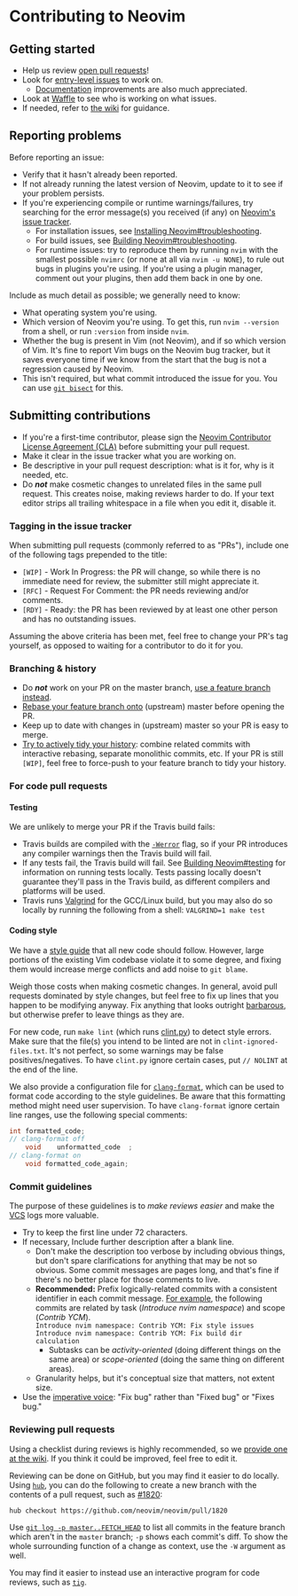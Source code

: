 # Contributing to Neovim

## Getting started

- Help us review [open pull requests](https://github.com/neovim/neovim/pulls)!
- Look for [entry-level issues][entry-level] to work on.
    - [Documentation](https://github.com/neovim/neovim/labels/documentation)
      improvements are also much appreciated.
- Look at [Waffle][waffle] to see who is working on what issues.
- If needed, refer to [the wiki][wiki-contributing] for guidance.

## Reporting problems

Before reporting an issue:

- Verify that it hasn't already been reported.
- If not already running the latest version of Neovim, update to it to see if
  your problem persists.
- If you're experiencing compile or runtime warnings/failures, try searching for
  the error message(s) you received (if any) on [Neovim's issue tracker][github-issues].
    - For installation issues, see [Installing Neovim#troubleshooting][wiki-install-troubleshooting].
    - For build issues, see [Building Neovim#troubleshooting][wiki-building-troubleshooting].
    - For runtime issues: try to reproduce them by running `nvim` with the
      smallest possible `nvimrc` (or none at all via `nvim -u NONE`), to rule
      out bugs in plugins you're using. If you're using a plugin manager,
      comment out your plugins, then add them back in one by one.

Include as much detail as possible; we generally need to know:

- What operating system you're using.
- Which version of Neovim you're using. To get this, run `nvim --version` from
  a shell, or run `:version` from inside `nvim`.
- Whether the bug is present in Vim (not Neovim), and if so which version of
  Vim. It's fine to report Vim bugs on the Neovim bug tracker, but it saves
  everyone time if we know from the start that the bug is not a regression
  caused by Neovim.
- This isn't required, but what commit introduced the issue for you. You can
  use [`git bisect`][git-bisect] for this.

## Submitting contributions

- If you're a first-time contributor, please sign the [Neovim Contributor
  License Agreement (CLA)][cla] before submitting your pull request.
- Make it clear in the issue tracker what you are working on.
- Be descriptive in your pull request description: what is it for, why is it
  needed, etc.
- Do ***not*** make cosmetic changes to unrelated files in the same pull
  request. This creates noise, making reviews harder to do. If your text
  editor strips all trailing whitespace in a file when you edit it, disable
  it.

### Tagging in the issue tracker

When submitting pull requests (commonly referred to as "PRs"), include one of
the following tags prepended to the title:

- `[WIP]` - Work In Progress: the PR will change, so while there is no
  immediate need for review, the submitter still might appreciate it.
- `[RFC]` - Request For Comment: the PR needs reviewing and/or comments.
- `[RDY]` - Ready: the PR has been reviewed by at least one other person and
  has no outstanding issues.

Assuming the above criteria has been met, feel free to change your PR's tag
yourself, as opposed to waiting for a contributor to do it for you.

### Branching & history

- Do ***not*** work on your PR on the master branch, [use a feature branch
  instead][git-feature-branch].
- [Rebase your feature branch onto][git-rebasing] (upstream) master before
  opening the PR.
- Keep up to date with changes in (upstream) master so your PR is easy to
  merge.
- [Try to actively tidy your history][git-history-rewriting]: combine related
  commits with interactive rebasing, separate monolithic commits, etc. If your
  PR is still `[WIP]`, feel free to force-push to your feature branch to tidy
  your history.

### For code pull requests

#### Testing

We are unlikely to merge your PR if the Travis build fails:

- Travis builds are compiled with the [`-Werror`][gcc-warnings] flag, so if
  your PR introduces any compiler warnings then the Travis build will fail.
- If any tests fail, the Travis build will fail. See [Building
  Neovim#testing][wiki-building-testing] for information on running tests
  locally. Tests passing locally doesn't guarantee they'll pass in the Travis
  build, as different compilers and platforms will be used.
- Travis runs [Valgrind][valgrind] for the GCC/Linux build, but you may also
  do so locally by running the following from a shell: `VALGRIND=1 make test`

#### Coding style

We have a [style guide][style-guide] that all new code should follow.
However, large portions of the existing Vim codebase violate it to some
degree, and fixing them would increase merge conflicts and add noise to `git
blame`.

Weigh those costs when making cosmetic changes. In general, avoid pull
requests dominated by style changes, but feel free to fix up lines that you
happen to be modifying anyway. Fix anything that looks outright
[barbarous](http://www.orwell.ru/library/essays/politics/english/e_polit), but
otherwise prefer to leave things as they are.

For new code, run `make lint` (which runs [clint.py][clint]) to detect style
errors. Make sure that the file(s) you intend to be linted are not in
`clint-ignored-files.txt`. It's not perfect, so some warnings may be false
positives/negatives. To have `clint.py` ignore certain cases, put `// NOLINT`
at the end of the line.

We also provide a configuration file for [`clang-format`][clang-format], which
can be used to format code according to the style guidelines. Be aware that
this formatting method might need user supervision. To have `clang-format`
ignore certain line ranges, use the following special comments:

```c
int formatted_code;
// clang-format off
    void    unformatted_code  ;
// clang-format on
    void formatted_code_again;
```

### Commit guidelines

The purpose of these guidelines is to *make reviews easier* and make the
[VCS][vcs] logs more valuable.

- Try to keep the first line under 72 characters.
- If necessary, Include further description after a blank line.
    - Don't make the description too verbose by including obvious things, but
      don't spare clarifications for anything that may be not so obvious.
      Some commit messages are pages long, and that's fine if there's no
      better place for those comments to live.
    - **Recommended:** Prefix logically-related commits with a consistent
      identifier in each commit message.
      [For example](https://github.com/neovim/neovim/commits?author=elmart),
      the following commits are related by task (*Introduce nvim namespace*) and
      scope (*Contrib YCM*).
      <br/> `Introduce nvim namespace: Contrib YCM: Fix style issues`
      <br/> `Introduce nvim namespace: Contrib YCM: Fix build dir calculation`
        - Subtasks can be *activity-oriented* (doing different things on the same area)
          or *scope-oriented* (doing the same thing on different areas).
    - Granularity helps, but it's conceptual size that matters, not extent size.
- Use the [imperative voice][imperative]: "Fix bug" rather than "Fixed bug" or "Fixes bug."

### Reviewing pull requests

Using a checklist during reviews is highly recommended, so we [provide one at
the wiki][wiki-review-checklist]. If you think it could be improved, feel free
to edit it.

Reviewing can be done on GitHub, but you may find it easier to do locally.
Using [`hub`][hub], you can do the following to create a new branch with the
contents of a pull request, such as [#1820][github-pr-1820]:

    hub checkout https://github.com/neovim/neovim/pull/1820

Use [`git log -p master..FETCH_HEAD`][git-history-filtering] to list all
commits in the feature branch which aren't in the `master` branch; `-p`
shows each commit's diff. To show the whole surrounding function of a change
as context, use the `-W` argument as well.

You may find it easier to instead use an interactive program for code reviews,
such as [`tig`][tig].

[cla]: https://docs.google.com/forms/d/1u54bpbwzneDIRltFx1TGi2evKxY3w0cOV3vlpj8DPbg/viewform
[clang-format]: http://clang.llvm.org/docs/ClangFormat.html
[clint]: clint.py
[entry-level]: https://github.com/neovim/neovim/issues?labels=entry-level&state=open
[gcc-warnings]: https://gcc.gnu.org/onlinedocs/gcc/Warning-Options.html
[git-bisect]: http://git-scm.com/book/tr/v2/Git-Tools-Debugging-with-Git
[git-feature-branch]: https://www.atlassian.com/git/tutorials/comparing-workflows
[git-history-filtering]: https://www.atlassian.com/git/tutorials/git-log/filtering-the-commit-history
[git-history-rewriting]: http://git-scm.com/book/en/v2/Git-Tools-Rewriting-History
[git-rebasing]: http://git-scm.com/book/en/v2/Git-Branching-Rebasing
[github-issues]: https://github.com/neovim/neovim/issues
[github-pr-1820]: https://github.com/neovim/neovim/pull/1820
[hub]: https://hub.github.com/
[imperative]: http://tbaggery.com/2008/04/19/a-note-about-git-commit-messages.html
[style-guide]: http://neovim.org/develop/style-guide.xml
[tig]: https://github.com/jonas/tig
[valgrind]: http://valgrind.org/
[vcs]: https://en.wikipedia.org/wiki/Revision_control
[waffle]: https://waffle.io/neovim/neovim
[wiki-building-testing]: https://github.com/neovim/neovim/wiki/Building-Neovim#testing
[wiki-building-troubleshooting]: https://github.com/neovim/neovim/wiki/Building-Neovim#troubleshootingfaq
[wiki-contributing]: https://github.com/neovim/neovim/wiki/Contributing
[wiki-install-troubleshooting]: https://github.com/neovim/neovim/wiki/Installing-Neovim#troubleshooting
[wiki-review-checklist]: https://github.com/neovim/neovim/wiki/Code-review-checklist
